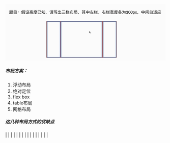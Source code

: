 ![](/assets/import3.png)

##### 布局方案：

1. 浮动布局
2. 绝对定位
3. flex box
4. table布局
5. 网格布局

##### 这几种布局方式的优缺点

|  |  |  |
|  | |  |
|  |  |  |
|  |  |  |



